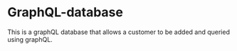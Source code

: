 # GraphQL-database
 This is a graphQL database that allows a customer to be added and queried using graphQL.
